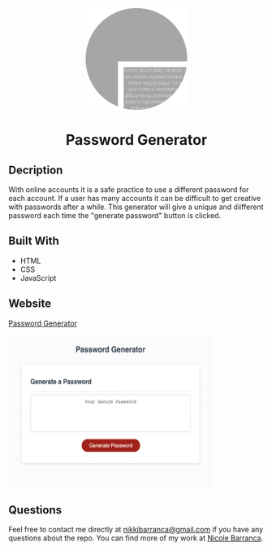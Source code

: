 <p align="center">
  <a href="https://nicolebarranca.github.io/Password-Generator-Nb/" rel="noopener">
 <img width=200px height=200px src="./images/PG.png" alt="Project logo"></a>
</p>

<h1 align="center">Password Generator</h1>

## Decription

With online accounts it is a safe practice to use a different password for each account. If a user has many accounts it can be difficult to get creative with passwords after a while. This generator will give a unique and diifferent password each time the "generate password" button is clicked.

## Built With

- HTML
- CSS
- JavaScript

## Website

<a href="https://nicolebarranca.github.io/Password-Generator-Nb/">Password Generator</a>

<img width=400px height=300px src="./images/PGSC.png" alt="Project Screenshot"></a>

## Questions

Feel free to contact me directly at nikkibarranca@gmail.com if you have any questions about the repo. You can find more of my work at [Nicole Barranca](https://github.com/NicoleBarranca).
